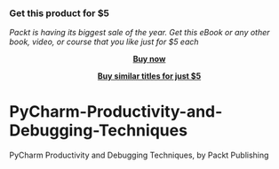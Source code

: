 
### Get this product for $5

<i>Packt is having its biggest sale of the year. Get this eBook or any other book, video, or course that you like just for $5 each</i>


<b><p align='center'>[Buy now](https://packt.link/9781837632442)</p></b>


<b><p align='center'>[Buy similar titles for just $5](https://subscription.packtpub.com/search)</p></b>


# PyCharm-Productivity-and-Debugging-Techniques
PyCharm Productivity and Debugging Techniques, by Packt Publishing
